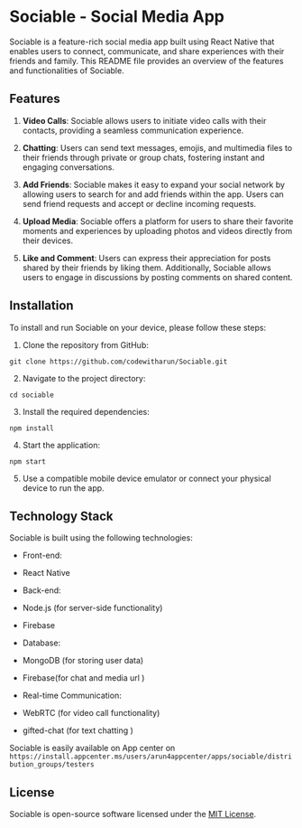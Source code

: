 # Sociable - Social Media App

Sociable is a feature-rich social media app built using React Native that enables users to connect, communicate, and share experiences with their friends and family. This README file provides an overview of the features and functionalities of Sociable.

## Features

1. **Video Calls**: Sociable allows users to initiate video calls with their contacts, providing a seamless communication experience.

2. **Chatting**: Users can send text messages, emojis, and multimedia files to their friends through private or group chats, fostering instant and engaging conversations.

3. **Add Friends**: Sociable makes it easy to expand your social network by allowing users to search for and add friends within the app. Users can send friend requests and accept or decline incoming requests.

4. **Upload Media**: Sociable offers a platform for users to share their favorite moments and experiences by uploading photos and videos directly from their devices.

5. **Like and Comment**: Users can express their appreciation for posts shared by their friends by liking them. Additionally, Sociable allows users to engage in discussions by posting comments on shared content.

## Installation

To install and run Sociable on your device, please follow these steps:

1. Clone the repository from GitHub:
```
git clone https://github.com/codewitharun/Sociable.git
```

2. Navigate to the project directory:
```
cd sociable
```

3. Install the required dependencies:
```
npm install
```

4. Start the application:
```
npm start
```

5. Use a compatible mobile device emulator or connect your physical device to run the app.

## Technology Stack

Sociable is built using the following technologies:

- Front-end:
- React Native

- Back-end:
- Node.js (for server-side functionality)
- Firebase

- Database:
- MongoDB (for storing user data)
- Firebase(for chat and media url )

- Real-time Communication:
- WebRTC (for video call functionality)
- gifted-chat (for text chatting )

Sociable is easily available on App center on ``` https://install.appcenter.ms/users/arun4appcenter/apps/sociable/distribution_groups/testers ```

## License

Sociable is open-source software licensed under the [MIT License](LICENSE.md).
